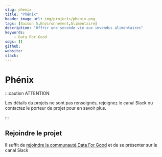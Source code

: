 ```yaml
---
slug: phenix
title: "Phénix"
header_image_url: img/projects/phenix.png
tags: [Saison 5,Environnement,Alimentaire]
description: "Offrir une seconde vie aux invendus alimentaires"
keywords:
    - Data For Good
sdgs: []
github: 
website: 
slack: 
---
```


# Phénix

:::caution ATTENTION

Les détails du projets ne sont pas renseignés, rejoignez le canal Slack ou contactez le porteur de projet pour en savoir plus.

:::


## Rejoindre le projet
Il suffit de [rejoindre la communauté Data For Good](/join) et de se présenter sur le canal Slack 

